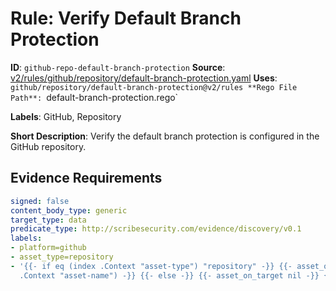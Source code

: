 # Rule: Verify Default Branch Protection

**ID**: `github-repo-default-branch-protection`
**Source**: [v2/rules/github/repository/default-branch-protection.yaml](https://github.com/scribe-public/sample-policies/v2/rules/github/repository/default-branch-protection.yaml)
**Uses**: `github/repository/default-branch-protection@v2/rules
**Rego File Path**: `default-branch-protection.rego`

**Labels**: GitHub, Repository

**Short Description**: Verify the default branch protection is configured in the GitHub repository.

## Evidence Requirements

```yaml
signed: false
content_body_type: generic
target_type: data
predicate_type: http://scribesecurity.com/evidence/discovery/v0.1
labels:
- platform=github
- asset_type=repository
- '{{- if eq (index .Context "asset-type") "repository" -}} {{- asset_on_target (index
  .Context "asset-name") -}} {{- else -}} {{- asset_on_target nil -}} {{- end -}}'
```
